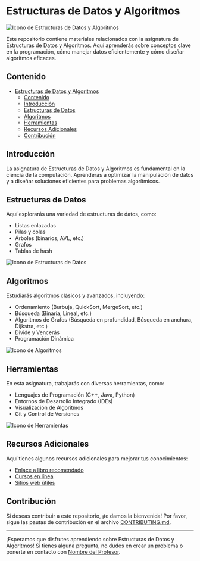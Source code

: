 # Estructuras de Datos y Algoritmos

![Icono de Estructuras de Datos y Algoritmos](https://example.com/icon.png)

Este repositorio contiene materiales relacionados con la asignatura de Estructuras de Datos y Algoritmos. Aquí aprenderás sobre conceptos clave en la programación, cómo manejar datos eficientemente y cómo diseñar algoritmos eficaces.

## Contenido

- [Estructuras de Datos y Algoritmos](#estructuras-de-datos-y-algoritmos)
  - [Contenido](#contenido)
  - [Introducción](#introducción)
  - [Estructuras de Datos](#estructuras-de-datos)
  - [Algoritmos](#algoritmos)
  - [Herramientas](#herramientas)
  - [Recursos Adicionales](#recursos-adicionales)
  - [Contribución](#contribución)

## Introducción

La asignatura de Estructuras de Datos y Algoritmos es fundamental en la ciencia de la computación. Aprenderás a optimizar la manipulación de datos y a diseñar soluciones eficientes para problemas algorítmicos.

## Estructuras de Datos

Aquí explorarás una variedad de estructuras de datos, como:

- Listas enlazadas
- Pilas y colas
- Árboles (binarios, AVL, etc.)
- Grafos
- Tablas de hash

![Icono de Estructuras de Datos](https://example.com/data-structures.png)

## Algoritmos

Estudiarás algoritmos clásicos y avanzados, incluyendo:

- Ordenamiento (Burbuja, QuickSort, MergeSort, etc.)
- Búsqueda (Binaria, Lineal, etc.)
- Algoritmos de Grafos (Búsqueda en profundidad, Búsqueda en anchura, Dijkstra, etc.)
- Divide y Vencerás
- Programación Dinámica

![Icono de Algoritmos](https://example.com/algorithms.png)

## Herramientas

En esta asignatura, trabajarás con diversas herramientas, como:

- Lenguajes de Programación (C++, Java, Python)
- Entornos de Desarrollo Integrado (IDEs)
- Visualización de Algoritmos
- Git y Control de Versiones

![Icono de Herramientas](https://example.com/tools.png)

## Recursos Adicionales

Aquí tienes algunos recursos adicionales para mejorar tus conocimientos:

- [Enlace a libro recomendado](https://example.com/book)
- [Cursos en línea](https://example.com/courses)
- [Sitios web útiles](https://example.com/websites)

## Contribución

Si deseas contribuir a este repositorio, ¡te damos la bienvenida! Por favor, sigue las pautas de contribución en el archivo [CONTRIBUTING.md](CONTRIBUTING.md).

---

¡Esperamos que disfrutes aprendiendo sobre Estructuras de Datos y Algoritmos! Si tienes alguna pregunta, no dudes en crear un problema o ponerte en contacto con [Nombre del Profesor](mailto:profesor@example.com).
